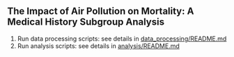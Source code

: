 ## The Impact of Air Pollution on Mortality: A Medical History Subgroup Analysis

1. Run data processing scripts: see details in [data_processing/README.md](data_processing/README.md)
2. Run analysis scripts: see details in [analysis/README.md](analysis/README.md)
